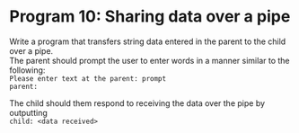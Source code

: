 # Program 10: Sharing data over a pipe

Write a program that transfers string data entered in the parent to the child over a pipe.
<br />
The parent should prompt the user to enter words in a manner similar to the following:
<br />
`Please enter text at the parent: prompt`
<br />
`parent:`

The child should them respond to receiving the data over the pipe by outputting
<br />
`child: <data received>`
